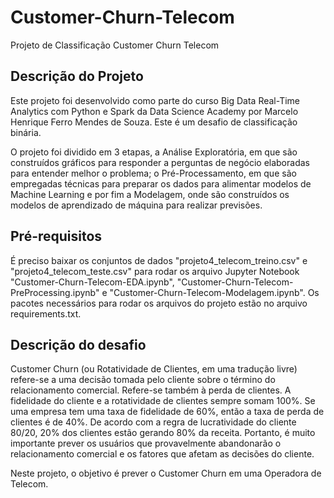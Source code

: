 # Customer-Churn-Telecom
 Projeto de Classificação Customer Churn Telecom
 
## Descrição do Projeto
 Este projeto foi desenvolvido como parte do curso Big Data Real-Time Analytics com Python e Spark da Data Science Academy por Marcelo Henrique Ferro Mendes de Souza. Este é um desafio de classificação binária.
 
 O projeto foi dividido em 3 etapas, a Análise Exploratória, em que são construídos gráficos para responder a perguntas de negócio elaboradas para entender melhor o problema; o Pré-Processamento, em que são empregadas técnicas para preparar os dados para alimentar modelos de Machine Learning e por fim a Modelagem, onde são construídos os modelos de aprendizado de máquina para realizar previsões.
 
 ## Pré-requisitos
 É preciso baixar os conjuntos de dados "projeto4_telecom_treino.csv" e "projeto4_telecom_teste.csv" para rodar os arquivo Jupyter Notebook "Customer-Churn-Telecom-EDA.ipynb", "Customer-Churn-Telecom-PreProcessing.ipynb" e "Customer-Churn-Telecom-Modelagem.ipynb".
 Os pacotes necessários para rodar os arquivos do projeto estão no arquivo requirements.txt.
 
 ## Descrição do desafio
Customer Churn (ou Rotatividade de Clientes, em uma tradução livre) refere-se a uma decisão tomada pelo cliente sobre o término do relacionamento comercial. Refere-se também à perda de clientes. A fidelidade do cliente e a rotatividade de clientes sempre somam 100%. Se uma empresa tem uma taxa de fidelidade de 60%, então a taxa de perda de clientes é de 40%. De acordo com a regra de lucratividade do cliente 80/20, 20% dos clientes estão gerando 80% da receita. Portanto, é muito importante prever os usuários que provavelmente abandonarão o relacionamento comercial e os fatores que afetam as decisões do cliente.

Neste projeto, o objetivo é prever o Customer Churn em uma Operadora de Telecom.